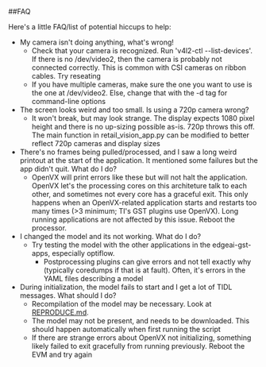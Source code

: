 ##FAQ

Here's a little FAQ/list of potential hiccups to help:

* My camera isn't doing anything, what's wrong!
  * Check that your camera is recognized. Run 'v4l2-ctl --list-devices'. If there is no /dev/video2, then the camera is probably not connected correctly. This is common with CSI cameras on ribbon cables. Try reseating
  * If you have multiple cameras, make sure the one you want to use is the one at /dev/video2. Else, change that with the -d tag for command-line options
* The screen looks weird and too small. Is using a 720p camera wrong?
  * It won't break, but may look strange. The display expects 1080 pixel height and there is no up-sizing possible as-is. 720p throws this off. The main function in retail_vision_app.py can be modified to better reflect 720p cameras and display sizes
* There's no frames being pulled/processed, and I saw a long weird printout at the start of the application. It mentioned some failures but the app didn't quit. What do I do?
  * OpenVX will print errors like these but will not halt the application. OpenVX let's the processing cores on this architeture talk to each other, and sometimes not every core has a graceful exit. This only happens when an OpenVX-related application starts and restarts too many times (>3 minimum; TI's GST plugins use OpenVX). Long running applications are not affected by this issue. Reboot the processor. 
* I changed the model and its not working. What do I do?
  * Try testing the model with the other applications in the edgeai-gst-apps, especially optiflow. 
    * Postprocessing plugins can give errors and not tell exactly why (typically coredumps if that is at fault). Often, it's errors in the YAML files describing a model
* During initialization, the model fails to start and I get a lot of TIDL messages. What should I do?
  * Recompilation of the model may be necessary. Look at [REPRODUCE.md](./REPRODUCE.md). 
  * The model may not be present, and needs to be downloaded. This should happen automatically when first running the script
  * If there are strange errors about OpenVX not initializing, something likely failed to exit gracefully from running previously. Reboot the EVM and try again